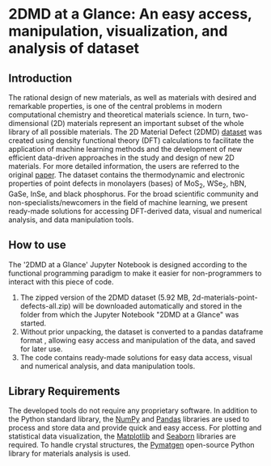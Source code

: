 # 2DMD at a Glance: An easy access, manipulation, visualization, and analysis of dataset

## Introduction
The rational design of new materials, as well as materials with desired and remarkable properties, is one of the central problems in modern computational chemistry and theoretical materials science. 
In turn, two-dimensional (2D) materials represent an important subset of the whole library of all possible materials.
The 2D Material Defect (2DMD) [dataset](https://rolos.com/open/2d-materials-point-defects/)  was created using density functional theory (DFT) calculations to facilitate the application of machine learning methods and the development of new efficient data-driven approaches in the study and design of new 2D materials.
For more detailed information, the users are referred to the original [paper](https://www.nature.com/articles/s41699-023-00369-1).
The dataset contains the thermodynamic and electronic properties of point defects in monolayers (bases) of MoS<sub>2</sub>, WSe<sub>2</sub>, hBN, GaSe, InSe, and black phosphorus.
For the broad scientific community and non-specialists/newcomers in the field of machine learning, we present ready-made solutions for accessing DFT-derived data, visual and numerical analysis, and data manipulation tools.

## How to use
The '2DMD at a Glance' Jupyter Notebook is designed according to the functional programming paradigm to make it easier for non-programmers to interact with this piece of code.
1) The zipped version of the 2DMD dataset (5.92 MB, 2d-materials-point-defects-all.zip) will be downloaded automatically and stored in the folder from which the Jupyter Notebook "2DMD at a Glance" was started.
2) Without prior unpacking, the dataset is converted to a pandas dataframe format , allowing easy access and manipulation of the data, and saved for later use.
3) The code contains ready-made solutions for easy data access, visual and numerical analysis, and data manipulation tools.

## Library Requirements
The developed tools do not require any proprietary software. 
In addition to the Python standard library, the [NumPy](https://numpy.org/) and [Pandas](https://pandas.pydata.org/) libraries are used to process and store data and provide quick and easy access. 
For plotting and statistical data visualization, the [Matplotlib](https://matplotlib.org/) and [Seaborn](https://seaborn.pydata.org/) libraries are required. 
To handle crystal structures, the [Pymatgen](https://pymatgen.org/) open-source Python library for materials analysis is used.
